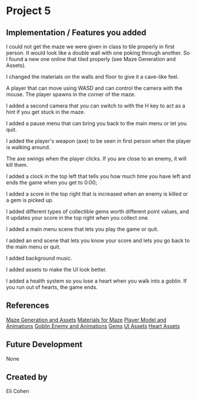 # Project 5
## Implementation / Features you added
I could not get the maze we were given in class to tile properly in first person. It would look like a double wall with one poking through another. So I found a new one online that tiled properly (see Maze Generation and Assets).

I changed the materials on the walls and floor to give it a cave-like feel.

A player that can move using WASD and can control the camera with the mouse. The player spawns in the corner of the maze.

I added a second camera that you can switch to with the H key to act as a hint if you get stuck in the maze.

I added a pause menu that can bring you back to the main menu or let you quit.

I added the player's weapon (axe) to be seen in first person when the player is walking around.

The axe swings when the player clicks. If you are close to an enemy, it will kill them.

I added a clock in the top left that tells you how much time you have left and ends the game when you get to 0:00;

I added a score in the top right that is increased when an enemy is killed or a gem is picked up.

I added different types of collectible gems worth different point values, and it updates your score in the top right when you collect one.

I added a main menu scene that lets you play the game or quit.

I added an end scene that lets you know your score and lets you go back to the main menu or quit.

I added background music.

I added assets to make the UI look better.

I added a health system so you lose a heart when you walk into a goblin. If you run out of hearts, the game ends.

## References
[Maze Generation and Assets](https://assetstore.unity.com/packages/tools/modeling/maze-generator-38689)
[Materials for Maze](https://assetstore.unity.com/packages/2d/textures-materials/free-stylized-pbr-textures-pack-111778)
[Player Model and Animations](https://assetstore.unity.com/packages/3d/characters/minotaur1-196863)
[Goblin Enemy and Animations](https://assetstore.unity.com/packages/3d/environments/fantasy/goblin-cannon-145437)
[Gems](https://assetstore.unity.com/packages/3d/props/simple-gems-ultimate-animated-customizable-pack-73764)
[UI Assets](https://www.kenney.nl/assets/ui-pack-rpg-expansion)
[Heart Assets](https://assetstore.unity.com/packages/tools/gui/simple-heart-health-system-120676)
## Future Development
None

## Created by
Eli Cohen
